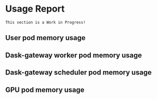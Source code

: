 # Usage Report

```{warning}
This section is a Work in Progress!
```

## User pod memory usage

## Dask-gateway worker pod memory usage

## Dask-gateway scheduler pod memory usage

## GPU pod memory usage